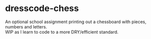 # dresscode-chess  
An optional school assignment printing out a chessboard with pieces, numbers and letters.  
WIP as I learn to code to a more DRY/efficient standard.
